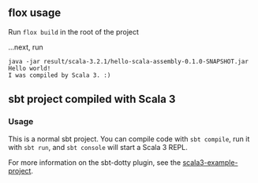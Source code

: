 ## flox usage

Run `flox build` in the root of the project

...next, run 
```
java -jar result/scala-3.2.1/hello-scala-assembly-0.1.0-SNAPSHOT.jar
Hello world!
I was compiled by Scala 3. :)
```

## sbt project compiled with Scala 3

### Usage

This is a normal sbt project. You can compile code with `sbt compile`, run it with `sbt run`, and `sbt console` will start a Scala 3 REPL.

For more information on the sbt-dotty plugin, see the
[scala3-example-project](https://github.com/scala/scala3-example-project/blob/main/README.md).
